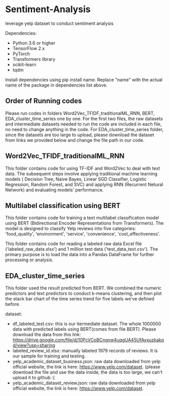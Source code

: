 # Sentiment-Analysis
leverage yelp dataset to conduct sentiment analysis


Dependencies:

- Python 3.6 or higher
- TensorFlow 2.x
- PyTorch
- Transformers library
- scikit-learn
- tqdm

Install dependencies using pip install name. Replace "name" with the actual name of the package in dependencies list above.

## Order of Running codes
Please run codes in folders Word2Vec_TFIDF_traditionalML_RNN, BERT, EDA_cluster_time_series one by one. For the first two files, the raw datasets and intermediate datasets needed to run the code are included in each file, no need to change anything in the code. For EDA_cluster_time_series folder, since the datasets are too large to upload, please download the dataset from links we provided below and change the file path in our code.

## Word2Vec_TFIDF_traditionalML_RNN
This folder contains code for using TF-IDF and Word2Vec to deal with text data. The subsequent steps involve applying traditional machine learning models ( Decision Tree, Naive Bayes, Linear SGD Classifier, Logistic Regression, Random Forest, and SVC) and applying RNN (Recurrent Netural Network) and evaluating models' performance.

## Multilabel classification using BERT
This folder contains code for training a text multilabel classification model using BERT (Bidirectional Encoder Representations from Transformers). The model is designed to classify Yelp reviews into five categories: 'food_quality', 'environment', 'service', 'convenience', 'cost_effectiveness'.

This folder contains code for reading a labeled raw data Excel file ('labeled_raw_data.xlsx') and 1 million test data ('test_data_text.csv'). The primary purpose is to load the data into a Pandas DataFrame for further processing or analysis.

## EDA_cluster_time_series
This folder used the result predicted from BERT. We combined the numeric predictors and text predictors to conduct k-means clustering, and then plot the stack bar chart of the time series trend for five labels we've defined before.

dataset:
- df_labeled_test.csv: this is our itermediate dataset. The whole 1000000 data with predicted labels using BERT(comes from file BERT). Please download the data from this link: https://drive.google.com/file/d/10PcVCoBCnqxw4uqgUA45UfAvxuzkakqd/view?usp=sharing
- labeled_review_id.xlsx: manually labeled 1979 records of reviews. It is our sample for training and testing.
- yelp_academic_dataset_business.json: raw data downloaded from yelp official website, the link is here: https://www.yelp.com/dataset. (please download the file and use the data inside, the data is too large, we can't upload it to github :(
- yelp_academic_dataset_review.json: raw data downloaded from yelp official website, the link is here: https://www.yelp.com/dataset.



